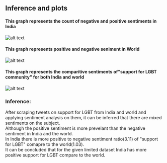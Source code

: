 
## Inference and plots 

#### This graph represents the count of negative and positive sentiments in India

![alt text](./Output/India_LGBT_sentiment.png)

#### This graph represents positive and negative seniment in World

![alt text](./Output/World_LGBT_sentiment.png)

#### This graph represents the comparitive sentiments of"support for LGBT community" for both India and world

![alt text](./Output/Comaparative_LGBT_sentiment.png)

### Inference:
After scraping tweets on support for LGBT from India and world and applying sentiment analysis on them, it can be inferred that there are mixed sentiments on the subject.<br>
Although the positive sentiment is more prevelant than the negative sentiment in India and the world.<br>
In India there is more positive to negative sentiment ratio(3.11) of "support for LGBT" comapre to the world(1.03).<br>
It can be concluded that for the given limited dataset India has more positive support for LGBT compare to the world.


```python

```
